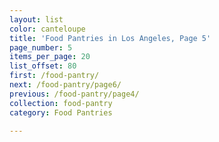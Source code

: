 ```yaml
---
layout: list
color: canteloupe
title: 'Food Pantries in Los Angeles, Page 5'
page_number: 5
items_per_page: 20
list_offset: 80
first: /food-pantry/
next: /food-pantry/page6/
previous: /food-pantry/page4/
collection: food-pantry
category: Food Pantries

---
```

